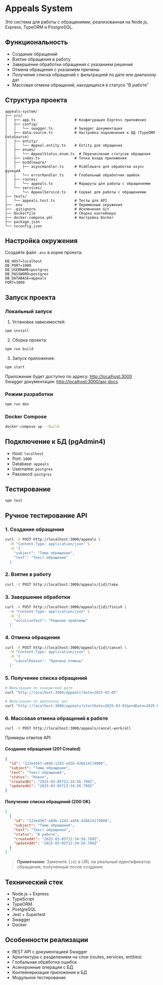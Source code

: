 # Appeals System

Это система для работы с обращениями, реализованная на Node.js, Express, TypeORM и PostgreSQL.

## Функциональность

- Создание обращений
- Взятие обращения в работу
- Завершение обработки обращения с указанием решения
- Отмена обращения с указанием причины
- Получение списка обращений с фильтрацией по дате или диапазону дат
- Массовая отмена обращений, находящихся в статусе "В работе"

## Структура проекта

```
appeals-system/
├── src/
│   ├── app.ts                  # Конфигурация Express приложения
│   ├── config/
│   │   └── swagger.ts          # Swagger документация
│   ├── data-source.ts          # Настройка подключения к БД (TypeORM DataSource)
│   ├── entity/
│   │   └── Appeal.entity.ts    # Entity для обращения
│   ├── enums/
│   │   └── AppealStatus.enum.ts  # Перечисление статусов обращения
│   ├── index.ts                # Точка входа приложения
│   ├── middleware/
│   │   ├── asyncHandler.ts     # Middleware для обработки async функций
│   │   └── errorHandler.ts     # Глобальный обработчик ошибок
│   ├── routes/
│   │   └── appeals.ts          # Маршруты для работы с обращениями
│   └── services/
│       └── AppealService.ts    # Сервис для работы с обращениями
├── tests/
│   └── appeals.test.ts         # Тесты для API
├── .env                        # Переменные окружения
├── .gitignore                  # Исключения Git
├── Dockerfile                  # Сборка контейнера
├── docker-compose.yml          # Настройка Docker
├── package.json               
└── tsconfig.json              
```

## Настройка окружения

Создайте файл `.env` в корне проекта:

```properties
DB_HOST=localhost
DB_PORT=1000
DB_USERNAME=postgres
DB_PASSWORD=postgres
DB_DATABASE=appeals
PORT=3000
```

## Запуск проекта

### Локальный запуск

1. Установка зависимостей:

```bash
npm install
```

2. Сборка проекта:

```bash
npm run build
```

3. Запуск приложения:

```bash
npm start
```

Приложение будет доступно по адресу: <http://localhost:3000>  
Swagger документация: <http://localhost:3000/api-docs>

### Режим разработки

```bash
npm run dev
```

### Docker Compose

```bash
docker-compose up --build
```

## Подключение к БД (pgAdmin4)

- Host: `localhost`
- Port: `1000`
- Database: `appeals`
- Username: `postgres`
- Password: `postgres`

## Тестирование

```bash
npm test
```

## Ручное тестирование API

### 1. Создание обращения
```bash
curl -X POST http://localhost:3000/appeals \
  -H "Content-Type: application/json" \
  -d '{
    "subject": "Тема обращения",
    "text": "Текст обращения"
  }'
```

### 2. Взятие в работу
```bash
curl -X POST http://localhost:3000/appeals/{id}/take
```

### 3. Завершение обработки
```bash
curl -X POST http://localhost:3000/appeals/{id}/finish \
  -H "Content-Type: application/json" \
  -d '{
    "solutionText": "Решение проблемы"
  }'
```

### 4. Отмена обращения
```bash
curl -X POST http://localhost:3000/appeals/{id}/cancel \
  -H "Content-Type: application/json" \
  -d '{
    "cancelReason": "Причина отмены"
  }'
```

### 5. Получение списка обращений
```bash
# Фильтрация по конкретной дате
curl "http://localhost:3000/appeals?date=2025-03-05"

# Фильтрация по диапазону дат
curl "http://localhost:3000/appeals?startDate=2025-03-01&endDate=2025-03-31"
```

### 6. Массовая отмена обращений в работе
```bash
curl -X POST http://localhost:3000/appeals/cancel-work/all
```

Примеры ответов API:

#### Создание обращения (201 Created)
```json
{
  "id": "123e4567-e89b-12d3-a456-426614174000",
  "subject": "Тема обращения",
  "text": "Текст обращения",
  "status": "Новое",
  "createdAt": "2025-03-05T12:34:56.789Z",
  "updatedAt": "2025-03-05T12:34:56.789Z"
}
```

#### Получение списка обращений (200 OK)
```json
[
  {
    "id": "123e4567-e89b-12d3-a456-426614174000",
    "subject": "Тема обращения",
    "text": "Текст обращения",
    "status": "В работе",
    "createdAt": "2025-03-05T12:34:56.789Z",
    "updatedAt": "2025-03-05T12:34:56.789Z"
  }
]
```

> **Примечание**: Замените `{id}` в URL на реальный идентификатор обращения, полученный после создания.

## Технический стек

- Node.js + Express
- TypeScript
- TypeORM
- PostgreSQL
- Jest + Supertest
- Swagger
- Docker

## Особенности реализации

- REST API с документацией Swagger
- Архитектура с разделением на слои (routes, services, entities)
- Глобальная обработка ошибок
- Асинхронные операции с БД
- Контейнеризация приложения и БД
- Модульное тестирование
